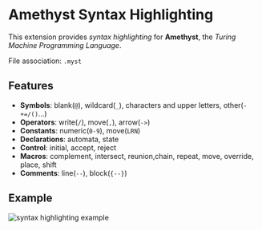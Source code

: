 # Amethyst Syntax Highlighting

This extension provides _syntax highlighting_ for **Amethyst**, the _Turing Machine Programming Language_.

File association: `.myst`

## Features

- **Symbols**: blank(`@`), wildcard(`_`), characters and upper letters, other(`-+=/()`...)
- **Operators**: write(`/`), move(`,`), arrow(`->`)
- **Constants**: numeric(`0-9`), move(`LRN`)
- **Declarations**: automata, state
- **Control**: initial, accept, reject
- **Macros**: complement, intersect, reunion,chain, repeat, move, override, place, shift
- **Comments**: line(`--`), block(`{--}`)

## Example

![syntax highlighting example](https://github.com/VSebastian8/amethyst/tree/master/extensions/amethyst/code.png "Highlighted Code")
